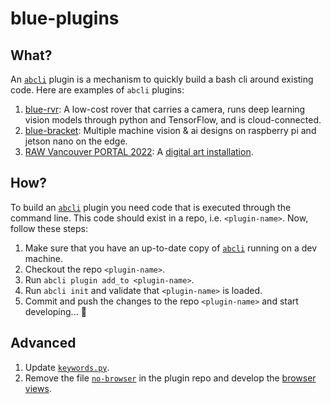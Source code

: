 # blue-plugins

## What?

An [`abcli`](https://github.com/kamangir/awesome-bash-cli) plugin is a mechanism to quickly build a bash cli around existing code. Here are examples of `abcli` plugins:

1. [blue-rvr](https://github.com/kamangir/blue-rvr): A low-cost rover that carries a camera, runs deep learning vision models through python and TensorFlow, and is cloud-connected.
1. [blue-bracket](https://github.com/kamangir/blue-bracket): Multiple machine vision & ai designs on raspberry pi and jetson nano on the edge.
1. [RAW Vancouver PORTAL 2022](https://github.com/kamangir/RAW-Vancouver-PORTAL-2022): A [digital art installation](https://rawartists.com/vancouver).

## How?

To build an [`abcli`](https://github.com/kamangir/awesome-bash-cli) plugin you need code that is executed through the command line. This code should exist in a repo, i.e. `<plugin-name>`. Now, follow these steps:

1. Make sure that you have an up-to-date copy of [`abcli`](https://github.com/kamangir/awesome-bash-cli) running on a dev machine.
1. Checkout the repo `<plugin-name>`.
1. Run `abcli plugin add_to <plugin-name>`.
1. Run `abcli init` and validate that `<plugin-name>` is loaded.
1. Commit and push the changes to the repo `<plugin-name>` and start developing... 🚀 

## Advanced

1. Update [`keywords.py`](../abcli/keywords/keywords.py).
1. Remove the file [`no-browser`](./no-browser) in the plugin repo and develop the [browser views](https://github.com/kamangir/browser).